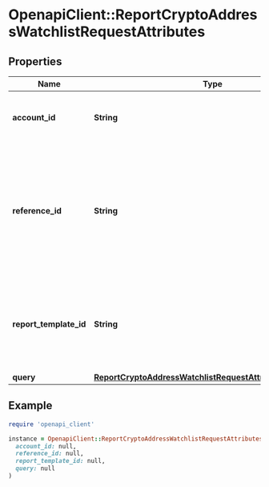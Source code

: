 # OpenapiClient::ReportCryptoAddressWatchlistRequestAttributes

## Properties

| Name | Type | Description | Notes |
| ---- | ---- | ----------- | ----- |
| **account_id** | **String** | Account ID to associate with this Report. | [optional] |
| **reference_id** | **String** | Reference ID to refer to an entity in your user model. This field is deprecated in favor of &#x60;meta.auto-create-account-reference-id&#x60;. | [optional] |
| **report_template_id** | **String** | ID of Verification Template. Starts with &#x60;rptp_&#x60;. You can find your Report Template IDs [here](https://app.withpersona.com/dashboard/report-templates). | [optional] |
| **query** | [**ReportCryptoAddressWatchlistRequestAttributesAllOfQuery**](ReportCryptoAddressWatchlistRequestAttributesAllOfQuery.md) |  |  |

## Example

```ruby
require 'openapi_client'

instance = OpenapiClient::ReportCryptoAddressWatchlistRequestAttributes.new(
  account_id: null,
  reference_id: null,
  report_template_id: null,
  query: null
)
```

